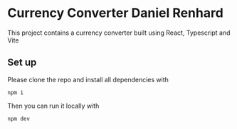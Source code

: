 # Currency Converter Daniel Renhard

This project contains a currency converter built using React, Typescript and Vite


## Set up

Please clone the repo and install all dependencies with 

```
npm i
```

Then you can run it locally with 
```
npm dev
```
